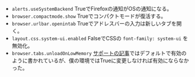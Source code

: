 - `alerts.useSystemBackend` TrueでFirefoxの通知がOSの通知になる。
- `browser.compactmode.show` Trueでコンパクトモードが復活する。
- `browser.urlbar.openintab` Trueでアドレスバーの入力は新しいタブを開く。
- `layout.css.system-ui.enabled` FalseでCSSの `font-family: system-ui` を無効化。
- `browser.tabs.unloadOnLowMemory` [サポートの記事](https://support.mozilla.org/ja/kb/unload-inactive-tabs-save-system-memory-firefox)ではデフォルトで有効のように書かれているが、僕の環境ではTrueに変更しなければ有効にならなかった。

